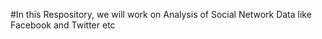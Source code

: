 #In this Respository, we will work on Analysis of Social Network Data like Facebook and Twitter etc
